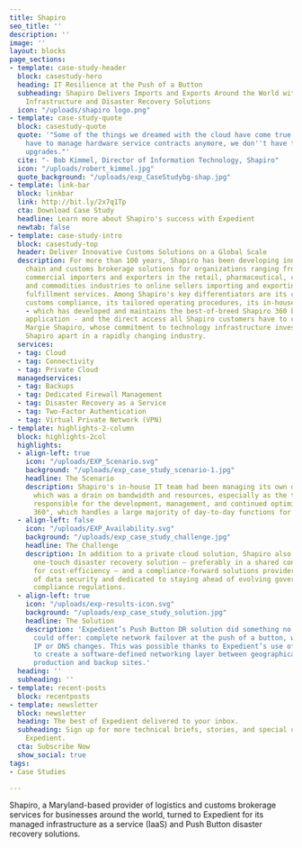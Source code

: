 ```yaml
---
title: Shapiro
seo_title: ''
description: ''
image: ''
layout: blocks
page_sections:
- template: case-study-header
  block: casestudy-hero
  heading: IT Resilience at the Push of a Button
  subheading: Shapiro Delivers Imports and Exports Around the World with Expedient’s
    Infrastructure and Disaster Recovery Solutions
  icon: "/uploads/shapiro logo.png"
- template: case-study-quote
  block: casestudy-quote
  quote: '"Some of the things we dreamed with the cloud have come true. My team doesn''t
    have to manage hardware service contracts anymore, we don''t have to worry about
    upgrades."'
  cite: "- Bob Kimmel, Director of Information Technology, Shapiro"
  icon: "/uploads/robert_kimmel.jpg"
  quote_background: "/uploads/exp_CaseStudybg-shap.jpg"
- template: link-bar
  block: linkbar
  link: http://bit.ly/2x7q1Tp
  cta: Download Case Study
  headline: Learn more about Shapiro's success with Expedient
  newtab: false
- template: case-study-intro
  block: casestudy-top
  header: Deliver Innovative Customs Solutions on a Global Scale
  description: For more than 100 years, Shapiro has been developing innovative supply
    chain and customs brokerage solutions for organizations ranging from traditional
    commercial importers and exporters in the retail, pharmaceutical, consumer goods,
    and commodities industries to online sellers importing and exporting through third-party
    fulfillment services. Among Shapiro's key differentiators are its commitment to
    customs compliance, its tailored operating procedures, its in-house IT team team
    - which has developed and maintains the best-of-breed Shapiro 360 business intelligence
    application - and the direct access all Shapiro customers have to company owner
    Margie Shapiro, whose commitment to technology infrastructure investment has set
    Shapiro apart in a rapidly changing industry.
  services:
  - tag: Cloud
  - tag: Connectivity
  - tag: Private Cloud
  managedservices:
  - tag: Backups
  - tag: Dedicated Firewall Management
  - tag: Disaster Recovery as a Service
  - tag: Two-Factor Authentication
  - tag: Virtual Private Network (VPN)
- template: highlights-2-column
  block: highlights-2col
  highlights:
  - align-left: true
    icon: "/uploads/EXP_Scenario.svg"
    background: "/uploads/exp_case_study_scenario-1.jpg"
    headline: The Scenario
    description: Shapiro's in-house IT team had been managing its own data centers,
      which was a drain on bandwidth and resources, especially as the team is also
      responsible for the development, management, and continued optimization of Shapiro
      360°, which handles a large majority of day-to-day functions for the company.
  - align-left: false
    icon: "/uploads/EXP_Availability.svg"
    background: "/uploads/exp_case_study_challenge.jpg"
    headline: The Challenge
    description: In addition to a private cloud solution, Shapiro also needed a robust,
      one-touch disaster recovery solution – preferably in a shared consumption model
      for cost-efficiency – and a compliance-forward solutions provider who was mindful
      of data security and dedicated to staying ahead of evolving government and industry
      compliance regulations.
  - align-left: true
    icon: "/uploads/exp-results-icon.svg"
    background: "/uploads/exp_case_study_solution.jpg"
    headline: The Solution
    description: 'Expedient’s Push Button DR solution did something no other provider
      could offer: complete network failover at the push of a button, without any
      IP or DNS changes. This was possible thanks to Expedient’s use of VMware NSX
      to create a software-defined networking layer between geographically diverse
      production and backup sites.'
  heading: ''
  subheading: ''
- template: recent-posts
  block: recentposts
- template: newsletter
  block: newsletter
  heading: The best of Expedient delivered to your inbox.
  subheading: Sign up for more technical briefs, stories, and special offers from
    Expedient.
  cta: Subscribe Now
  show_social: true
tags:
- Case Studies

---
```

Shapiro, a Maryland-based provider of logistics and customs brokerage services for businesses around the world, turned to Expedient for its managed infrastructure as a service (IaaS) and Push Button disaster recovery solutions.